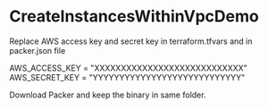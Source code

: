 # CreateInstancesWithinVpcDemo
Replace AWS access key and secret key in terraform.tfvars and in packer.json file

AWS_ACCESS_KEY = "XXXXXXXXXXXXXXXXXXXXXXXXXXXX"
AWS_SECRET_KEY = "YYYYYYYYYYYYYYYYYYYYYYYYYYYY"

Download Packer and keep the binary in same folder.
